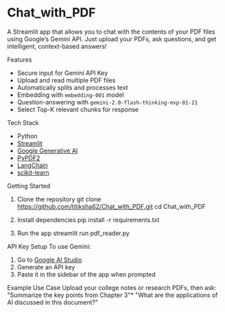 # Chat_with_PDF

A Streamlit app that allows you to chat with the contents of your PDF files using Google’s Gemini API. Just upload your PDFs, ask questions, and get intelligent, context-based answers!

 Features
-  Secure input for Gemini API Key
-  Upload and read multiple PDF files
-  Automatically splits and processes text
-  Embedding with `embedding-001` model
-  Question-answering with `gemini-2.0-flash-thinking-exp-01-21`
-  Select Top-K relevant chunks for response

Tech Stack
- Python
- [Streamlit](https://streamlit.io/)
- [Google Generative AI](https://ai.google.dev/)
- [PyPDF2](https://pypi.org/project/PyPDF2/)
- [LangChain](https://www.langchain.com/)
- [scikit-learn](https://scikit-learn.org/stable/)

Getting Started

1. Clone the repository
git clone https://github.com/titiksha62/Chat_with_PDF.git
cd Chat_with_PDF

2. Install dependencies
pip install -r requirements.txt

3. Run the app
streamlit run pdf_reader.py

API Key Setup
To use Gemini:
1. Go to [Google AI Studio](https://makersuite.google.com/app/apikey)
2. Generate an API key
3. Paste it in the sidebar of the app when prompted

Example Use Case
Upload your college notes or research PDFs, then ask:
"Summarize the key points from Chapter 3"*
"What are the applications of AI discussed in this document?"
